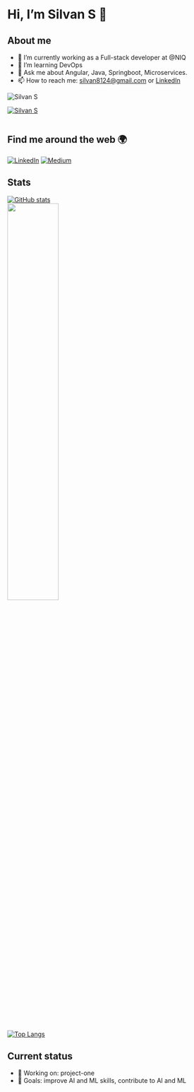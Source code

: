 # Hi, I’m Silvan S 👋

## About me
- 🔭 I’m currently working as a Full-stack developer at @NIQ
- 🌱 I’m learning DevOps
- 💬 Ask me about Angular, Java, Springboot, Microservices.
- 📫 How to reach me: silvan8124@gmail.com or [LinkedIn](https://www.linkedin.com/in/silvan2298/)

<p align="left"> <img src="https://komarev.com/ghpvc/?username=Silvan-S&label=Profile%20views&color=0e75b6&style=flat" alt="Silvan S" /> </p>
<p align="left"> <a href="https://github.com/ryo-ma/github-profile-trophy"><img src="https://github-profile-trophy.vercel.app/?username=Silvan-S" alt="Silvan S" /></a> </p>
<p align="left"> <a href="https://twitter.com/" target="blank"><img src="https://img.shields.io/twitter/follow/?logo=twitter&style=for-the-badge" alt="" /></a> </p>

## Find me around the web 🌍
<div align="left">
  <a href="https://www.linkedin.com/in/silvan2298/"><img alt="LinkedIn" src="https://img.shields.io/badge/linkedin-%230077B5.svg?style=for-the-badge&logo=linkedin&logoColor=white"/></a>
  <a href="https://s-silvan.github.io/"> <img alt="Medium" src="https://img.shields.io/badge/Portfolio-0077B5?style=for-the-badge"/></a>
</div>

## Stats
[![GitHub stats](https://github-readme-stats.vercel.app/api?username=S-Silvan&show_icons=true&theme=dark)](https://github.com/S-Silvan)
<br>
<img width="48%" src="https://github-readme-streak-stats.herokuapp.com/?user=Silvan-S&theme=tokyonight" />
<br>
[![Top Langs](https://github-readme-stats.vercel.app/api/top-langs/?username=S-Silvan&layout=compact&theme=dark)](https://github.com/S-Silvan)


## Current status
- 🔧 Working on: project-one
- 🎯 Goals: improve AI and ML skills, contribute to AI and ML
